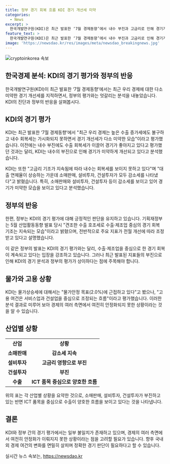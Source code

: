 ```yaml
---
title: 정부 경기 회복 흐름 KDI 경기 개선세 미약
categories:
  - News
excerpt: >
  한국개발연구원(KDI)은 최근 발표한 ‘7월 경제동향’에서 내수 부진과 고금리로 인해 경기가 미약하게 개선되고 있음을 평가했다. 내수, 소매판매, 설비투자, 건설투자가 부진하며 수출 증가세에도 불구하고 경기가 개선되지 못한다고 지적했다. 물가는 안정되어 있으나 고용 여건은 조정되는 추세이다. 이에 정부의 긍정적인 판단과는 대조적이며, 정책 변화에 관심이 쏠릴 전망이다.
feature_text: >
  한국개발연구원(KDI)은 최근 발표한 ‘7월 경제동향’에서 내수 부진과 고금리로 인해 경기가 미약하게 개선되고 있음을 평가했다. 내수, 소매판매, 설비투자, 건설투자가 부진하며 수출 증가세에도 불구하고 경기가 개선되지 못한다고 지적했다. 물가는 안정되어 있으나 고용 여건은 조정되는 추세이다. 이에 정부의 긍정적인 판단과는 대조적이며, 정책 변화에 관심이 쏠릴 전망이다.
image: 'https://newsdao.kr/res/images/meta/newsdao_breakingnews.jpg'
---
```


<p><img src="https://newsdao.kr/res/images/meta/newsdao_breakingnews.jpg" alt="cryptoinkorea 속보" /></p>

<h2>한국경제 분석: KDI의 경기 평가와 정부의 반응</h2>

<p data-ke-size="size16">한국개발연구원(KDI)이 최근 발표한 ‘7월 경제동향’에서는 최근 우리 경제에 대한 다소 미약한 경기 개선세를 지적하면서, 정부의 평가와는 엇갈리는 분석을 내놓았습니다. KDI의 진단과 정부의 반응을 살펴봅시다.</p>

<h2 data-ke-size="size26">KDI의 경기 평가</h2>

<p data-ke-size="size16">KDI는 최근 발표한 ‘7월 경제동향’에서 "최근 우리 경제는 높은 수출 증가세에도 불구하고 내수 회복세는 가시화되지 못하면서 경기 개선세가 다소 미약한 모습"이라고 평가했습니다. 이전에는 내수 부진에도 수출 회복세가 이끌어 경기가 좋아지고 있다고 평가했던 것과는 달리, KDI는 내수의 부진으로 인해 경기가 미약하게 개선되고 있다고 분석했습니다.</p>

<p data-ke-size="size16">KDI는 또한 "고금리 기조가 지속됨에 따라 내수는 회복세를 보이지 못하고 있다"며 "대출 연체율이 상승하는 가운데 소매판매, 설비투자, 건설투자가 모두 감소세를 나타냈다"고 밝혔습니다. 특히, 소매판매와 설비투자, 건설투자 등이 감소세를 보이고 있어 경기가 미약한 모습을 보이고 있다고 분석했습니다.</p>

<h2 data-ke-size="size26">정부의 반응</h2>

<p data-ke-size="size16">한편, 정부는 KDI의 경기 평가에 대해 긍정적인 판단을 유지하고 있습니다. 기획재정부는 5월 산업활동동향 발표 당시 "견조한 수출 호조세로 수출·제조업 중심의 경기 회복 기조는 지속되는 모습"이라고 밝혔으며, 전반적으로 주요 지표가 전월 개선에 따라 조정받고 있다고 설명했습니다.</p>

<p data-ke-size="size16">이 같은 정부의 발표는 KDI의 경기 평가와는 달리, 수출·제조업을 중심으로 한 경기 회복이 계속되고 있다는 입장을 강조하고 있습니다. 그러나 최근 발표된 지표들의 부진으로 인해 KDI의 경기 분석과 정부의 평가가 상이하다는 점에 주목해야 합니다.</p>

<h2 data-ke-size="size26">물가와 고용 상황</h2>

<p data-ke-size="size16">KDI는 물가상승세에 대해서는 "물가안정 목표(2.0%)에 근접하고 있다"고 봤으나, "고용 여건은 서비스업과 건설업을 중심으로 조정되는 흐름"이라고 평가했습니다. 이러한 분석 결과로 미루어 보아 경제의 여러 측면에서 여전히 안정화되지 못한 상황이라는 것을 알 수 있습니다.</p>

<h2 data-ke-size="size26">산업별 상황</h2>

<table>
    <tr>
        <td style="text-align: center; height: 17px;"><b>산업</b></td>
        <td style="text-align: center; height: 17px;"><b>상황</b></td>
    </tr>
    <tr>
        <td style="text-align: center; height: 17px;"><b>소매판매</b></td>
        <td style="text-align: center; height: 17px;"><b>감소세 지속</b></td>
    </tr>
    <tr>
        <td style="text-align: center; height: 17px;"><b>설비투자</b></td>
        <td style="text-align: center; height: 17px;"><b>고금리 영향으로 부진</b></td>
    </tr>
    <tr>
        <td style="text-align: center; height: 17px;"><b>건설투자</b></td>
        <td style="text-align: center; height: 17px;"><b>부진</b></td>
    </tr>
    <tr>
        <td style="text-align: center; height: 17px;"><b>수출</b></td>
        <td style="text-align: center; height: 17px;"><b>ICT 품목 중심으로 양호한 흐름</b></td>
    </tr>
</table>

<p data-ke-size="size16">위의 표는 각 산업별 상황을 요약한 것으로, 소매판매, 설비투자, 건설투자가 부진하고 있는 반면 ICT 품목을 중심으로 수출이 양호한 흐름을 보이고 있다는 것을 나타냅니다.</p>

<h2 data-ke-size="size26">결론</h2>

<p data-ke-size="size16">KDI와 정부 간의 경기 평가에서는 일부 불일치가 존재하고 있으며, 경제의 여러 측면에서 여전히 안정화가 이뤄지지 못한 상황이라는 점을 고려할 필요가 있습니다. 향후 국내외 경제 여건의 변화를 면밀히 살피며 정확한 경기 판단이 필요하다고 할 수 있습니다.</p>
실시간 뉴스 속보는, <a href="https://newsdao.kr" rel="dofollow">https://newsdao.kr</a>


